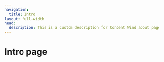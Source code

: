 ```yaml
---
navigation:
  title: Intro
layout: full-width
head:
  description: This is a custom description for Content Wind about page.
---
```



# Intro page

